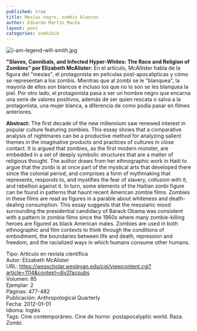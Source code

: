 ```yaml
---
published: true
title: Mesías negro, zombis blancos
author: Eduardo Martín Macho
layout: post
categories: zombibib
---
```


![i-am-legend-will-smith.jpg]({{site.baseurl}}/images/zombis/i-am-legend-will-smith.jpg)

**"Slaves, Cannibals, and Infected Hyper-Whites: The Race and Religion of Zombies" por Elizabeth McAlister:** En el artículo, McAllister habla de la figura del "mesías", el protagonista en películas post-apocalipticas y cómo se representan a los zombis. Mientras que al zombi se le "blanquea", la mayoría de ellos son blancos e incluso los que no lo son se les blanquea la piel. Por otro lado, el protagonista pasa a ser un hombre negro que encarna una serie de valores positivos, además de ser quien rescata o salva a la protagonista, una mujer blanca, a diferencia de como podía pasar en filmes anteriores.

**Abstract:**
The first decade of the new millennium saw renewed interest in popular culture featuring zombies. This essay shows that a comparative analysis of nightmares can be a productive method for analyzing salient themes in the imaginative products and practices of cultures in close contact. It is argued that zombies, as the first modern monster, are embedded in a set of deeply symbolic structures that are a matter of religious thought. The author draws from her ethnographic work in Haiti to argue that the zonbi is at once part of the mystical arts that developed there since the colonial period, and comprises a form of mythmaking that represents, responds to, and mystifies the fear of slavery, collusion with it, and rebellion against it. In turn, some elements of the Haitian zonbi figure can be found in patterns that haunt recent American zombie films. Zombies in these films are read as figures in a parable about whiteness and death-dealing consumption. This essay suggests that the messianic mood surrounding the presidential candidacy of Barack Obama was consistent with a pattern in zombie films since the 1960s where many zombie-killing heroes are figured as black American males. Zombies are used in both ethnographic and film contexts to think through the conditions of embodiment, the boundaries between life and death, repression and freedom, and the racialized ways in which humans consume other humans.


Tipo: 	Artículo en revista científica  
Autor: 	Elizabeth McAlister  
URL: https://wesscholar.wesleyan.edu/cgi/viewcontent.cgi?article=1114&context=div2facpubs  
Volumen: 	85  
Ejemplar: 	2  
Páginas: 	477-482  
Publicación: 	Anthropological Quarterly  
Fecha: 	2012-01-01  
Idioma: Inglés  
Tags: Cine contemporáneo. Cine de horror. postapocalyptic world. Raza. Zombi.  

